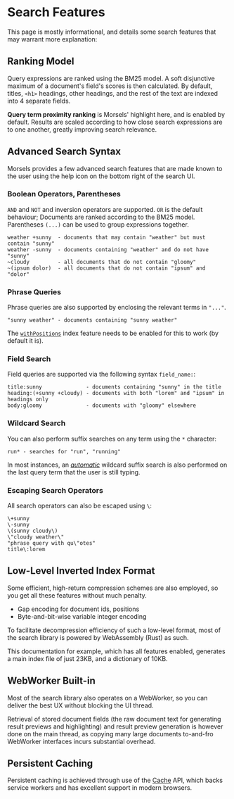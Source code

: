 # Search Features

This page is mostly informational, and details some search features that may warrant more explanation:

## Ranking Model

Query expressions are ranked using the BM25 model. A soft disjunctive maximum of a document's field's scores is then calculated. By default, titles, `<h1>` headings, other headings, and the rest of the text are indexed into 4 separate fields.

**Query term proximity ranking** is Morsels' highlight here, and is enabled by default. Results are scaled according to how close search expressions are to one another, greatly improving search relevance.

## Advanced Search Syntax

Morsels provides a few advanced search features that are made known to the user using the help icon on the bottom right of the search UI.

### Boolean Operators, Parentheses

`AND` and `NOT` and inversion operators are supported.
`OR` is the default behaviour; Documents are ranked according to the BM25 model.
Parentheses `(...)` can be used to group expressions together.

```
weather +sunny  - documents that may contain "weather" but must contain "sunny"
weather -sunny  - documents containing "weather" and do not have "sunny"
~cloudy         - all documents that do not contain "gloomy"
~(ipsum dolor)  - all documents that do not contain "ipsum" and "dolor"
```

### Phrase Queries

Phrase queries are also supported by enclosing the relevant terms in `"..."`.

```
"sunny weather" - documents containing "sunny weather"
```

The [`withPositions`](./indexer/indexing.md#miscellaneous-options) index feature needs to be enabled for this to work (by default it is).

### Field Search

Field queries are supported via the following syntax `field_name:`:

```
title:sunny              - documents containing "sunny" in the title
heading:(+sunny +cloudy) - documents with both "lorem" and "ipsum" in headings only
body:gloomy              - documents with "gloomy" elsewhere
```

### Wildcard Search

You can also perform suffix searches on any term using the `*` character:

```
run* - searches for "run", "running"
```

In most instances, an [*automatic*](./search_configuration.md#automatic-suffix-search) wildcard suffix search is also performed on the last query term that the user is still typing.

### Escaping Search Operators

All search operators can also be escaped using `\`:

```
\+sunny
\-sunny
\(sunny cloudy\)
\"cloudy weather\"
"phrase query with qu\"otes"
title\:lorem
```

## Low-Level Inverted Index Format

Some efficient, high-return compression schemes are also employed, so you get all these features without much penalty.
- Gap encoding for document ids, positions
- Byte-and-bit-wise variable integer encoding

To facilitate decompression efficiency of such a low-level format, most of the search library is powered by WebAssembly (Rust) as such.

This documentation for example, which has all features enabled, generates a main index file of just 23KB, and a dictionary of 10KB.

## WebWorker Built-in

Most of the search library also operates on a WebWorker, so you can deliver the best UX without blocking the UI thread.

Retrieval of stored document fields (the raw document text for generating result previews and highlighting) and result preview generation is however done on the main thread, as copying many large documents to-and-fro WebWorker interfaces incurs substantial overhead.

## Persistent Caching

Persistent caching is achieved through use of the [Cache](https://developer.mozilla.org/en-US/docs/Web/API/Cache) API, which backs service workers and has excellent support in modern browsers.
